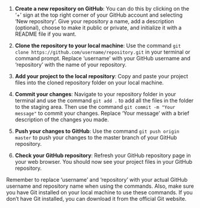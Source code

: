 1. **Create a new repository on GitHub**: You can do this by clicking on the ‘+’ sign at the top right corner of your GitHub account and selecting ‘New repository’. Give your repository a name, add a description (optional), choose to make it public or private, and initialize it with a README file if you want.
    
2. **Clone the repository to your local machine**: Use the command `git clone https://github.com/username/repository.git` in your terminal or command prompt. Replace ‘username’ with your GitHub username and ‘repository’ with the name of your repository.
    
3. **Add your project to the local repository**: Copy and paste your project files into the cloned repository folder on your local machine.
    
4. **Commit your changes**: Navigate to your repository folder in your terminal and use the command `git add .` to add all the files in the folder to the staging area. Then use the command `git commit -m "Your message"` to commit your changes. Replace ‘Your message’ with a brief description of the changes you made.
    
5. **Push your changes to GitHub**: Use the command `git push origin master` to push your changes to the master branch of your GitHub repository.
    
6. **Check your GitHub repository**: Refresh your GitHub repository page in your web browser. You should now see your project files in your GitHub repository.
    

Remember to replace ‘username’ and ‘repository’ with your actual GitHub username and repository name when using the commands. Also, make sure you have Git installed on your local machine to use these commands. If you don’t have Git installed, you can download it from the official Git website.